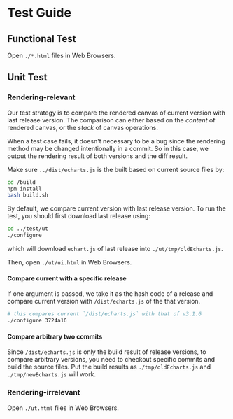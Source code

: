 # Test Guide



## Functional Test

Open `./*.html` files in Web Browsers.



## Unit Test

### Rendering-relevant

Our test strategy is to compare the rendered canvas of current version with last release version. The comparison can either based on the *content* of rendered canvas, or the *stack* of canvas operations.

When a test case fails, it doesn't necessary to be a bug since the rendering method may be changed intentionally in a commit. So in this case, we output the rendering result of both versions and the diff result.

Make sure `../dist/echarts.js` is the built based on current source files by:

```bash
cd /build
npm install
bash build.sh
```

By default, we compare current version with last release version. To run the test, you should first download last release using:

```bash
cd ../test/ut
./configure
```

which will download `echart.js` of last release into `./ut/tmp/oldEcharts.js`.

Then, open `./ut/ui.html` in Web Browsers.

#### Compare current with a specific release

If one argument is passed, we take it as the hash code of a release and compare current version with `/dist/echarts.js` of the that version.

```bash
# this compares current `/dist/echarts.js` with that of v3.1.6
./configure 3724a16
```

#### Compare arbitrary two commits

Since `/dist/echarts.js` is only the build result of release versions, to compare arbitrary versions, you need to checkout specific commits and build the source files. Put the build results as `./tmp/oldEcharts.js` and `./tmp/newEcharts.js` will work.



### Rendering-irrelevant

Open `./ut.html` files in Web Browsers.
